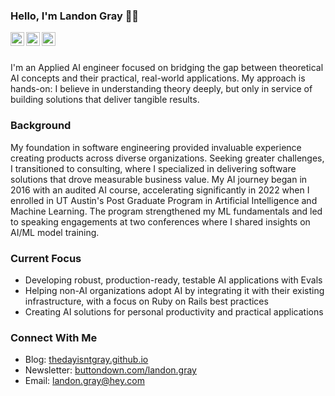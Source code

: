 ### Hello, I'm Landon Gray 👋🏾

<a href="https://twitter.com/thedayisntgray">
<img align="left" alt="Landon Gray | Twitter" width="22px" src="https://cdn.jsdelivr.net/npm/simple-icons@v3/icons/twitter.svg" />
</a>
<a href="https://www.linkedin.com/in/thedayisntgray/">
<img align="left" alt="Landon Gray | LinkedIn" width="22px" src="https://cdn.jsdelivr.net/npm/simple-icons@v3/icons/linkedin.svg" />
</a>
<a href="https://github.com/thedayisntgray">
<img align="left" alt="Landon Gray | GitHub" width="22px" src="https://cdn.jsdelivr.net/npm/simple-icons@v3/icons/github.svg" />
</a>

<br />
<br />

I'm an Applied AI engineer focused on bridging the gap between theoretical AI concepts and their practical, real-world applications. My approach is hands-on: I believe in understanding theory deeply, but only in service of building solutions that deliver tangible results.

### Background
My foundation in software engineering provided invaluable experience creating products across diverse organizations. Seeking greater challenges, I transitioned to consulting, where I specialized in delivering software solutions that drove measurable business value. My AI journey began in 2016 with an audited AI course, accelerating significantly in 2022 when I enrolled in UT Austin's Post Graduate Program in Artificial Intelligence and Machine Learning. The program strengthened my ML fundamentals and led to speaking engagements at two conferences where I shared insights on AI/ML model training.

### Current Focus
- Developing robust, production-ready, testable AI applications with Evals
- Helping non-AI organizations adopt AI by integrating it with their existing infrastructure, with a focus on Ruby on Rails best practices
- Creating AI solutions for personal productivity and practical applications

### Connect With Me
- Blog: [thedayisntgray.github.io](https://thedayisntgray.github.io/)
- Newsletter: [buttondown.com/landon.gray](https://buttondown.com/landon.gray)
- Email: landon.gray@hey.com

[TODO: - Pull block content into this page using github actions]: # 
